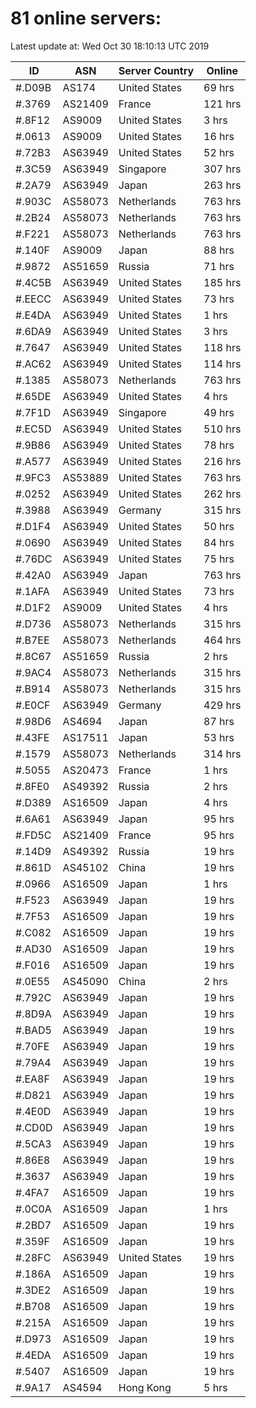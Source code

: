 # 81 online servers:

Latest update at: Wed Oct 30 18:10:13 UTC 2019

| ID | ASN | Server Country | Online |
| -- | --- | -------------- | ------ |
| #.D09B | AS174 | United States | 69 hrs |
| #.3769 | AS21409 | France | 121 hrs |
| #.8F12 | AS9009 | United States | 3 hrs |
| #.0613 | AS9009 | United States | 16 hrs |
| #.72B3 | AS63949 | United States | 52 hrs |
| #.3C59 | AS63949 | Singapore | 307 hrs |
| #.2A79 | AS63949 | Japan | 263 hrs |
| #.903C | AS58073 | Netherlands | 763 hrs |
| #.2B24 | AS58073 | Netherlands | 763 hrs |
| #.F221 | AS58073 | Netherlands | 763 hrs |
| #.140F | AS9009 | Japan | 88 hrs |
| #.9872 | AS51659 | Russia | 71 hrs |
| #.4C5B | AS63949 | United States | 185 hrs |
| #.EECC | AS63949 | United States | 73 hrs |
| #.E4DA | AS63949 | United States | 1 hrs |
| #.6DA9 | AS63949 | United States | 3 hrs |
| #.7647 | AS63949 | United States | 118 hrs |
| #.AC62 | AS63949 | United States | 114 hrs |
| #.1385 | AS58073 | Netherlands | 763 hrs |
| #.65DE | AS63949 | United States | 4 hrs |
| #.7F1D | AS63949 | Singapore | 49 hrs |
| #.EC5D | AS63949 | United States | 510 hrs |
| #.9B86 | AS63949 | United States | 78 hrs |
| #.A577 | AS63949 | United States | 216 hrs |
| #.9FC3 | AS53889 | United States | 763 hrs |
| #.0252 | AS63949 | United States | 262 hrs |
| #.3988 | AS63949 | Germany | 315 hrs |
| #.D1F4 | AS63949 | United States | 50 hrs |
| #.0690 | AS63949 | United States | 84 hrs |
| #.76DC | AS63949 | United States | 75 hrs |
| #.42A0 | AS63949 | Japan | 763 hrs |
| #.1AFA | AS63949 | United States | 73 hrs |
| #.D1F2 | AS9009 | United States | 4 hrs |
| #.D736 | AS58073 | Netherlands | 315 hrs |
| #.B7EE | AS58073 | Netherlands | 464 hrs |
| #.8C67 | AS51659 | Russia | 2 hrs |
| #.9AC4 | AS58073 | Netherlands | 315 hrs |
| #.B914 | AS58073 | Netherlands | 315 hrs |
| #.E0CF | AS63949 | Germany | 429 hrs |
| #.98D6 | AS4694 | Japan | 87 hrs |
| #.43FE | AS17511 | Japan | 53 hrs |
| #.1579 | AS58073 | Netherlands | 314 hrs |
| #.5055 | AS20473 | France | 1 hrs |
| #.8FE0 | AS49392 | Russia | 2 hrs |
| #.D389 | AS16509 | Japan | 4 hrs |
| #.6A61 | AS63949 | Japan | 95 hrs |
| #.FD5C | AS21409 | France | 95 hrs |
| #.14D9 | AS49392 | Russia | 19 hrs |
| #.861D | AS45102 | China | 19 hrs |
| #.0966 | AS16509 | Japan | 1 hrs |
| #.F523 | AS63949 | Japan | 19 hrs |
| #.7F53 | AS16509 | Japan | 19 hrs |
| #.C082 | AS16509 | Japan | 19 hrs |
| #.AD30 | AS16509 | Japan | 19 hrs |
| #.F016 | AS16509 | Japan | 19 hrs |
| #.0E55 | AS45090 | China | 2 hrs |
| #.792C | AS63949 | Japan | 19 hrs |
| #.8D9A | AS63949 | Japan | 19 hrs |
| #.BAD5 | AS63949 | Japan | 19 hrs |
| #.70FE | AS63949 | Japan | 19 hrs |
| #.79A4 | AS63949 | Japan | 19 hrs |
| #.EA8F | AS63949 | Japan | 19 hrs |
| #.D821 | AS63949 | Japan | 19 hrs |
| #.4E0D | AS63949 | Japan | 19 hrs |
| #.CD0D | AS63949 | Japan | 19 hrs |
| #.5CA3 | AS63949 | Japan | 19 hrs |
| #.86E8 | AS63949 | Japan | 19 hrs |
| #.3637 | AS63949 | Japan | 19 hrs |
| #.4FA7 | AS16509 | Japan | 19 hrs |
| #.0C0A | AS16509 | Japan | 1 hrs |
| #.2BD7 | AS16509 | Japan | 19 hrs |
| #.359F | AS16509 | Japan | 19 hrs |
| #.28FC | AS63949 | United States | 19 hrs |
| #.186A | AS16509 | Japan | 19 hrs |
| #.3DE2 | AS16509 | Japan | 19 hrs |
| #.B708 | AS16509 | Japan | 19 hrs |
| #.215A | AS16509 | Japan | 19 hrs |
| #.D973 | AS16509 | Japan | 19 hrs |
| #.4EDA | AS16509 | Japan | 19 hrs |
| #.5407 | AS16509 | Japan | 19 hrs |
| #.9A17 | AS4594 | Hong Kong | 5 hrs |


